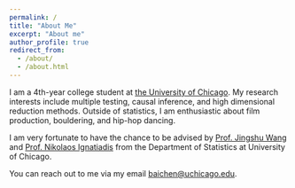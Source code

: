 ```yaml
---
permalink: /
title: "About Me"
excerpt: "About me"
author_profile: true
redirect_from: 
  - /about/
  - /about.html
---
```


I am a 4th-year college student at [the University of Chicago](https://www.uchicago.edu/en). My research interests include multiple testing, causal inference, and high dimensional reduction methods. Outside of statistics, I am enthusiastic about film production, bouldering, and hip-hop dancing.

I am very fortunate to have the chance to be advised by [Prof. Jingshu Wang](https://jingshuw.org/) and [Prof. Nikolaos Ignatiadis](https://nignatiadis.github.io/) from the Department of Statistics at University of Chicago.

You can reach out to me via my email [baichen@uchicago.edu](mailto:baichen@uchicago.edu).


